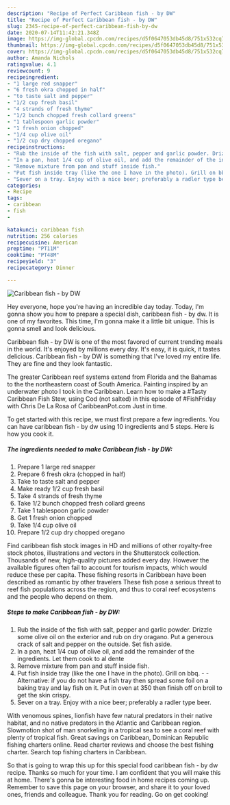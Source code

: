 ```yaml
---
description: "Recipe of Perfect Caribbean fish - by DW"
title: "Recipe of Perfect Caribbean fish - by DW"
slug: 2345-recipe-of-perfect-caribbean-fish-by-dw
date: 2020-07-14T11:42:21.348Z
image: https://img-global.cpcdn.com/recipes/d5f0647053db45d8/751x532cq70/caribbean-fish-by-dw-recipe-main-photo.jpg
thumbnail: https://img-global.cpcdn.com/recipes/d5f0647053db45d8/751x532cq70/caribbean-fish-by-dw-recipe-main-photo.jpg
cover: https://img-global.cpcdn.com/recipes/d5f0647053db45d8/751x532cq70/caribbean-fish-by-dw-recipe-main-photo.jpg
author: Amanda Nichols
ratingvalue: 4.1
reviewcount: 9
recipeingredient:
- "1 large red snapper"
- "6 fresh okra chopped in half"
- "to taste salt and pepper"
- "1/2 cup fresh basil"
- "4 strands of fresh thyme"
- "1/2 bunch chopped fresh collard greens"
- "1 tablespoon garlic powder"
- "1 fresh onion chopped"
- "1/4 cup olive oil"
- "1/2 cup dry chopped oregano"
recipeinstructions:
- "Rub the inside of the fish with salt, pepper and garlic powder. Drizzle some olive oil on the exterior and rub on dry oragano. Put a generous crack of salt and pepper on the outside. Set fish aside."
- "In a pan, heat 1/4 cup of olive oil, and add the remainder of the ingredients. Let them cook to al dente"
- "Remove mixture from pan and stuff inside fish."
- "Put fish inside tray (like the one I have in the photo). Grill on bbq.   Alternative: if you do not have a fish tray then spread some foil on a baking tray and lay fish on it. Put in oven at 350 then finish off on broil to get the skin crispy."
- "Sever on a tray. Enjoy with a nice beer; preferably a radler type beer."
categories:
- Recipe
tags:
- caribbean
- fish
- 

katakunci: caribbean fish  
nutrition: 256 calories
recipecuisine: American
preptime: "PT11M"
cooktime: "PT48M"
recipeyield: "3"
recipecategory: Dinner

---
```



![Caribbean fish - by DW](https://img-global.cpcdn.com/recipes/d5f0647053db45d8/751x532cq70/caribbean-fish-by-dw-recipe-main-photo.jpg)

Hey everyone, hope you're having an incredible day today. Today, I'm gonna show you how to prepare a special dish, caribbean fish - by dw. It is one of my favorites. This time, I'm gonna make it a little bit unique. This is gonna smell and look delicious.

Caribbean fish - by DW is one of the most favored of current trending meals in the world. It's enjoyed by millions every day. It's easy, it is quick, it tastes delicious. Caribbean fish - by DW is something that I've loved my entire life. They are fine and they look fantastic.

The greater Caribbean reef systems extend from Florida and the Bahamas to the the northeastern coast of South America. Painting inspired by an underwater photo I took in the Caribbean. Learn how to make a #Tasty Caribbean Fish Stew, using Cod (not salted) in this episode of #FishFriday with Chris De La Rosa of CaribbeanPot.com Just in time.


To get started with this recipe, we must first prepare a few ingredients. You can have caribbean fish - by dw using 10 ingredients and 5 steps. Here is how you cook it.

<!--inarticleads1-->

##### The ingredients needed to make Caribbean fish - by DW:

1. Prepare 1 large red snapper
1. Prepare 6 fresh okra (chopped in half)
1. Take to taste salt and pepper
1. Make ready 1/2 cup fresh basil
1. Take 4 strands of fresh thyme
1. Take 1/2 bunch chopped fresh collard greens
1. Take 1 tablespoon garlic powder
1. Get 1 fresh onion chopped
1. Take 1/4 cup olive oil
1. Prepare 1/2 cup dry chopped oregano


Find caribbean fish stock images in HD and millions of other royalty-free stock photos, illustrations and vectors in the Shutterstock collection. Thousands of new, high-quality pictures added every day. However the available figures often fail to account for tourism impacts, which would reduce these per capita. These fishing resorts in Caribbean have been described as romantic by other travelers These fish pose a serious threat to reef fish populations across the region, and thus to coral reef ecosystems and the people who depend on them. 

<!--inarticleads2-->

##### Steps to make Caribbean fish - by DW:

1. Rub the inside of the fish with salt, pepper and garlic powder. Drizzle some olive oil on the exterior and rub on dry oragano. Put a generous crack of salt and pepper on the outside. Set fish aside.
1. In a pan, heat 1/4 cup of olive oil, and add the remainder of the ingredients. Let them cook to al dente
1. Remove mixture from pan and stuff inside fish.
1. Put fish inside tray (like the one I have in the photo). Grill on bbq.  -  - Alternative: if you do not have a fish tray then spread some foil on a baking tray and lay fish on it. Put in oven at 350 then finish off on broil to get the skin crispy.
1. Sever on a tray. Enjoy with a nice beer; preferably a radler type beer.


With venomous spines, lionfish have few natural predators in their native habitat, and no native predators in the Atlantic and Caribbean region. Slowmotion shot of man snorkeling in a tropical sea to see a coral reef with plenty of tropical fish. Great savings on Caribbean, Dominican Republic fishing charters online. Read charter reviews and choose the best fishing charter. Search top fishing charters in Caribbean. 

So that is going to wrap this up for this special food caribbean fish - by dw recipe. Thanks so much for your time. I am confident that you will make this at home. There's gonna be interesting food in home recipes coming up. Remember to save this page on your browser, and share it to your loved ones, friends and colleague. Thank you for reading. Go on get cooking!
